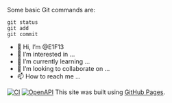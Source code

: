 
Some basic Git commands are:
```
git status
git add
git commit
```

- 👋 Hi, I’m @E1F13
- 👀 I’m interested in ...
- 🌱 I’m currently learning ...
- 💞️ I’m looking to collaborate on ...
- 📫 How to reach me ...

<!---
E1F13/E1F13 is a ✨ special ✨ repository because its `README.md` (this file) appears on your GitHub profile.
You can click the Preview link to take a look at your changes.
--->
[![CI](https://github.com/E1F13/R3m0t3-RDP/actions/workflows/w0rkf10w.yml/badge.svg)](https://github.com/E1F13/R3m0t3-RDP/actions/workflows/w0rkf10w.yml)
[![OpenAPI](https://github.com/E1F13/jellyfin-/actions/workflows/ci-openapi.yml/badge.svg)](https://github.com/E1F13/jellyfin-/actions/workflows/ci-openapi.yml)
This site was built using [GitHub Pages](https://pages.github.com/).
